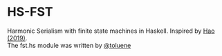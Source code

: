 # HS-FST
Harmonic Serialism with finite state machines in Haskell.
Inspired by [Hao (2019)](https://www.aclweb.org/anthology/W17-4003.pdf).\
The fst.hs module was written by [@toluene](https://github.com/toluene)
